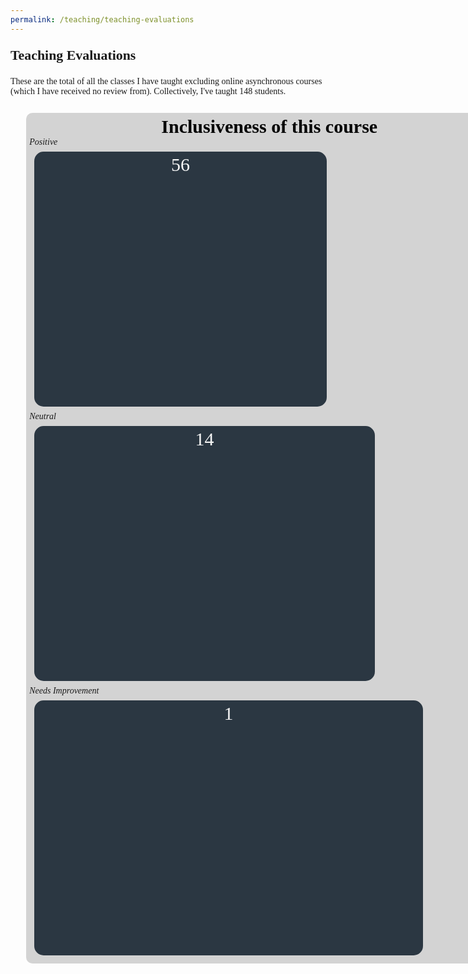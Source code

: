 ```yaml
---
permalink: /teaching/teaching-evaluations
---
```


<p style = "font-size: 1.563em; font-weight: bold">Teaching Evaluations</p>

These are the total of all the classes I have taught excluding online asynchronous courses (which I have received no review from). Collectively, I've taught 148 students.

<style>
body {
  font-family: Georgia;
}

.container {
  display: flex;
  flex-flow: column wrap;
  background-color: lightgray;
  margin: 5%;
  padding: 1%;
  width: 80vw;
border-radius: 10px
}

.sidebar {
  background-color: #2b3742;
  flex-grow: 1;
  margin: 1%;
  padding: 0.5%;
  height: 10vh;
  text-align: center;
}

.sb1 {
  flex-grow: 0;
  width: 60%;
border-radius: 15px
}

.sb2 {
  flex-grow: 0;
  width: 70%;
border-radius: 15px
}

.sb3 {
  flex-grow: 0;
  width: 80%;
border-radius: 15px
}


</style>

<div class="container">
<center style = "font-size:30px; color:black; font-weight: bold">Inclusiveness of this course</center>
        <a style = "font-style: italic">Positive</a><div class="sidebar sb1" style = "color: #F5F5F5; font-size:30px">56</div>
        <a style = "font-style: italic">Neutral</a><div class="sidebar sb2" style = "color: #F5F5F5; font-size:30px">14</div>
        <a style = "font-style: italic">Needs Improvement</a><div class="sidebar sb3" style = "color: #F5F5F5; font-size:30px">1</div>
    </div>



